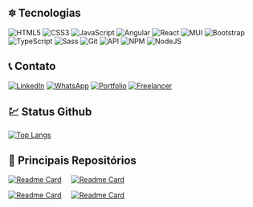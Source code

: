 ## :six_pointed_star: Tecnologias

![HTML5](https://img.shields.io/badge/html5-%23E34F26.svg?style=for-the-badge&logo=html5&logoColor=white)
![CSS3](https://img.shields.io/badge/css3-%231572B6.svg?style=for-the-badge&logo=css3&logoColor=white)
![JavaScript](https://img.shields.io/badge/javascript-%23323330.svg?style=for-the-badge&logo=javascript&logoColor=%23F7DF1E)
![Angular](https://img.shields.io/badge/angular-%23DD0031.svg?style=for-the-badge&logo=angular&logoColor=white)
![React](https://img.shields.io/badge/react-%2320232a.svg?style=for-the-badge&logo=react&logoColor=%2361DAFB)
![MUI](https://img.shields.io/badge/MUI-%230081CB.svg?style=for-the-badge&logo=mui&logoColor=white)
![Bootstrap](https://img.shields.io/badge/bootstrap-%23563D7C.svg?style=for-the-badge&logo=bootstrap&logoColor=white)
![TypeScript](https://img.shields.io/badge/typescript-%23007ACC.svg?style=for-the-badge&logo=typescript&logoColor=white)
![Sass](https://img.shields.io/badge/SASS-hotpink.svg?style=for-the-badge&logo=SASS&logoColor=white)
![Git](https://img.shields.io/badge/git-%23F05033.svg?style=for-the-badge&logo=git&logoColor=white)
![API](https://img.shields.io/badge/APIRest-%232E7EEA.svg?style=for-the-badge&logo=strapi&logoColor=white)
![NPM](https://img.shields.io/badge/NPM-%23000000.svg?style=for-the-badge&logo=npm&logoColor=white)
![NodeJS](https://img.shields.io/badge/node.js-6DA55F?style=for-the-badge&logo=node.js&logoColor=white)




## :telephone_receiver: Contato

[![LinkedIn](https://img.shields.io/badge/linkedin-%230077B5.svg?style=for-the-badge&logo=linkedin&logoColor=white)](https://www.linkedin.com/in/isaque-silva-63843a202/)
[![WhatsApp](https://img.shields.io/badge/WhatsApp-25D366?style=for-the-badge&logo=whatsapp&logoColor=white)](https://api.whatsapp.com/send?phone=558296492140&text=sua%20mensagem)
[![Portfolio](https://img.shields.io/badge/Portfolio-%23000000.svg?style=for-the-badge&logo=firefox&logoColor=#FF7139)](http://isaquesilva.infinityfreeapp.com/myPortofolio/)
[![Freelancer](https://img.shields.io/badge/Freelancer-29B2FE?style=for-the-badge&logo=Freelancer&logoColor=white)](https://www.freelancer.com/u/IsaacSSilva)



## :chart: Status Github
[![Top Langs](https://github-readme-stats.vercel.app/api/top-langs/?username=IsaqueSantosSilva&layout&hide=php&show_icons=true&theme=radical)](https://github.com/IsaqueSantosSilva/github-readme-stats)
&nbsp;
&nbsp;

## :pushpin: Principais Repositórios
[![Readme Card](https://github-readme-stats.vercel.app/api/pin/?username=IsaqueSantosSilva&repo=MyPortofolio&show_icons=true&theme=radical)](https://github.com/IsaqueSantosSilva/Portfolio-Pessoal)
&nbsp;
&nbsp;
[![Readme Card](https://github-readme-stats.vercel.app/api/pin/?username=IsaqueSantosSilva&repo=Rick-And-Morty-Wiki&show_icons=true&theme=radical)](https://github.com/IsaqueSantosSilva/Rick-And-Morty-Wiki)

[![Readme Card](https://github-readme-stats.vercel.app/api/pin/?username=IsaqueSantosSilva&repo=MusicNation&show_icons=true&theme=radical)](https://github.com/IsaqueSantosSilva/MusicNation)
&nbsp;
&nbsp;
[![Readme Card](https://github-readme-stats.vercel.app/api/pin/?username=IsaqueSantosSilva&repo=Shadow-of-the-Colossos-NodeJS-API&show_icons=true&theme=radical)](https://github.com/IsaqueSantosSilva/Shadow-of-the-Colossos-NodeJS-API)

